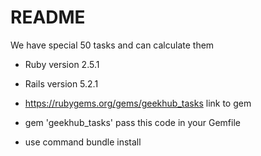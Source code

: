 # README

We have special 50 tasks and can calculate them

* Ruby version 2.5.1

* Rails version 5.2.1

* https://rubygems.org/gems/geekhub_tasks link to gem

* gem 'geekhub_tasks' pass this code in your Gemfile

* use command bundle install
